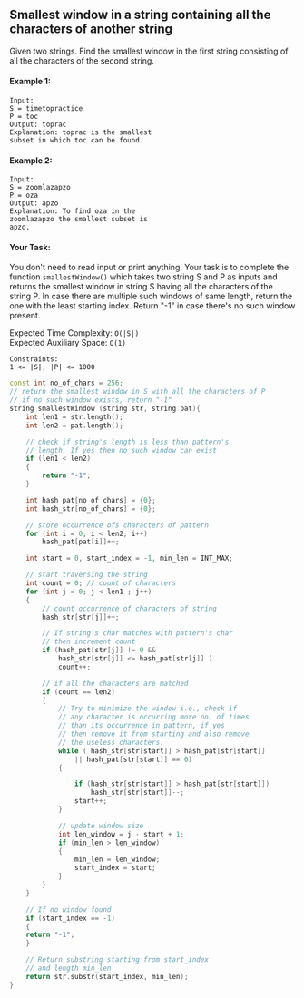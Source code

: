## Smallest window in a string containing all the characters of another string

Given two strings. Find the smallest window in the first string consisting of all the characters of the second string.

#### Example 1:

```
Input:
S = timetopractice
P = toc
Output: toprac
Explanation: toprac is the smallest
subset in which toc can be found.
```

#### Example 2:

```
Input:
S = zoomlazapzo
P = oza
Output: apzo
Explanation: To find oza in the
zoomlazapzo the smallest subset is
apzo.
```

#### Your Task:

You don't need to read input or print anything. Your task is to complete the function `smallestWindow()` which takes two string S and P as inputs and returns the smallest window in string S having all the characters of the string P. In case there are multiple such windows of same length, return the one with the least starting index. Return "-1" in case there's no such window present.

Expected Time Complexity: `O(|S|)`  
Expected Auxiliary Space: `O(1)`

```
Constraints:
1 <= |S|, |P| <= 1000
```

```c++
const int no_of_chars = 256;
// return the smallest window in S with all the characters of P
// if no such window exists, return "-1"
string smallestWindow (string str, string pat){
    int len1 = str.length();
    int len2 = pat.length();

    // check if string's length is less than pattern's
    // length. If yes then no such window can exist
    if (len1 < len2)
    {
        return "-1";
    }

    int hash_pat[no_of_chars] = {0};
    int hash_str[no_of_chars] = {0};

    // store occurrence ofs characters of pattern
    for (int i = 0; i < len2; i++)
        hash_pat[pat[i]]++;

    int start = 0, start_index = -1, min_len = INT_MAX;

    // start traversing the string
    int count = 0; // count of characters
    for (int j = 0; j < len1 ; j++)
    {
        // count occurrence of characters of string
        hash_str[str[j]]++;

        // If string's char matches with pattern's char
        // then increment count
        if (hash_pat[str[j]] != 0 &&
            hash_str[str[j]] <= hash_pat[str[j]] )
            count++;

        // if all the characters are matched
        if (count == len2)
        {
            // Try to minimize the window i.e., check if
            // any character is occurring more no. of times
            // than its occurrence in pattern, if yes
            // then remove it from starting and also remove
            // the useless characters.
            while ( hash_str[str[start]] > hash_pat[str[start]]
                || hash_pat[str[start]] == 0)
            {

                if (hash_str[str[start]] > hash_pat[str[start]])
                    hash_str[str[start]]--;
                start++;
            }

            // update window size
            int len_window = j - start + 1;
            if (min_len > len_window)
            {
                min_len = len_window;
                start_index = start;
            }
        }
    }

    // If no window found
    if (start_index == -1)
    {
    return "-1";
    }

    // Return substring starting from start_index
    // and length min_len
    return str.substr(start_index, min_len);
}
```
